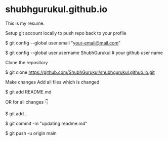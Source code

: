 # shubhgurukul.github.io
This is my resume.

Setup git account locally to push repo back to your profile

$ git config --global user.email "your-email@mail.com"

$ git config --global user.username ShubhGurukul # your github user name


Clone the repository

$ git clone https://github.com/ShubhGurukul/shubhgurukul.github.io.git

Make changes 
Add all files which is changed 

$ git add README.md

OR for all changes 👇

$ git add .

$ git commit -m "updating readme.md"

$ git push -u origin main



